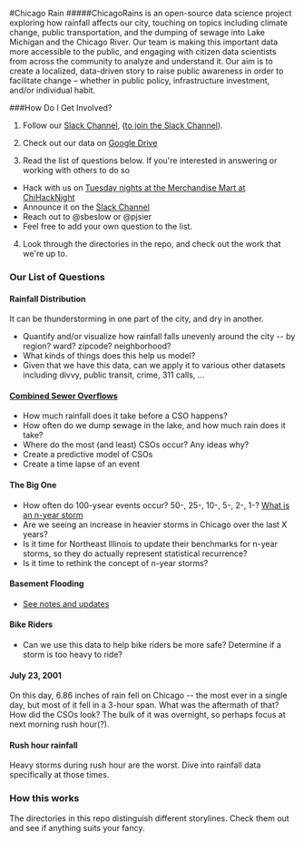#Chicago Rain
#####ChicagoRains is an open-source data science project exploring how rainfall affects our city, touching on topics including climate change, public transportation, and the dumping of sewage into Lake Michigan and the Chicago River.  Our team is making this important data more accessible to the public, and engaging with citizen data scientists from across the community to analyze and understand it.  Our aim is to create a localized, data-driven story to raise public awareness in order to facilitate change – whether in public policy,  infrastructure investment,  and/or individual habit.

###How Do I Get Involved?

1. Follow our [Slack Channel](https://chihacknight.slack.com/messages/chicago-rain),
([to join the Slack Channel](http://slackme.chihacknight.org/)).

2. Check out our data on [Google Drive](https://drive.google.com/folderview?id=0B_QE7itsD1z8Qi1BY2RWU1FRaE0&usp=sharing)

3. Read the list of questions below.  If you're interested in answering or working with others to do so
 * Hack with us on [Tuesday nights at the Merchandise Mart at ChiHackNight](https://chihacknight.org)
 * Announce it on the [Slack Channel](https://chihacknight.slack.com/messages/chicago-rain)
 * Reach out to @sbeslow or @pjsier
 * Feel free to add your own question to the list.

4. Look through the directories in the repo, and check out the work that we're up to.

### Our List of Questions

#### Rainfall Distribution
It can be thunderstorming in one part of the city, and dry in another.
* Quantify and/or visualize how rainfall falls unevenly around the city -- by region?  ward?  zipcode? neighborhood?
* What kinds of things does this help us model?
* Given that we have this data, can we apply it to various other datasets including divvy, public transit, crime, 311 calls, ...

#### [Combined Sewer Overflows](http://www.istheresewageinthechicagoriver.com)
* How much rainfall does it take before a CSO happens?
* How often do we dump sewage in the lake, and how much rain does it take?
* Where do the most (and least) CSOs occur?  Any ideas why?
* Create a predictive model of CSOs
* Create a time lapse of an event

#### The Big One
* How often do 100-ysear events occur?  50-, 25-, 10-, 5-, 2-, 1-? [What is an n-year storm](http://www.isws.illinois.edu/atmos/statecli/RF/rf.htm)
* Are we seeing an increase in heavier storms in Chicago over the last X years?
* Is it time for Northeast Illinois to update their benchmarks for n-year storms, so they do actually represent statistical recurrence?
* Is it time to rethink the concept of n-year storms?

#### Basement Flooding
* [See notes and updates](flooding/)

#### Bike Riders
* Can we use this data to help bike riders be more safe?  Determine if a storm is too heavy to ride?

#### July 23, 2001
On this day, 6.86 inches of rain fell on Chicago -- the most ever in a single day, but most of it fell in a 3-hour span.  What was the aftermath of that?  How did the CSOs look?  The bulk of it was overnight, so perhaps focus at next morning rush hour(?).

#### Rush hour rainfall
Heavy storms during rush hour are the worst.  Dive into rainfall data specifically at those times.

### How this works
The directories in this repo distinguish different storylines.  Check them out and see if anything suits your fancy.
